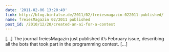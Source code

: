 ```yaml
---
date: '2011-02-06 13:20:49'
link: http://blog.binfalse.de/2011/02/freiesmagazin-022011-published/
name: freiesMagazin 02/2011 published
post_id: /2010/12/20/created-an-ai-for-a-contest
---
```


[...] The journal freiesMagazin just published it&#8217;s February issue, describing all the bots that took part in the programming contest. [...]